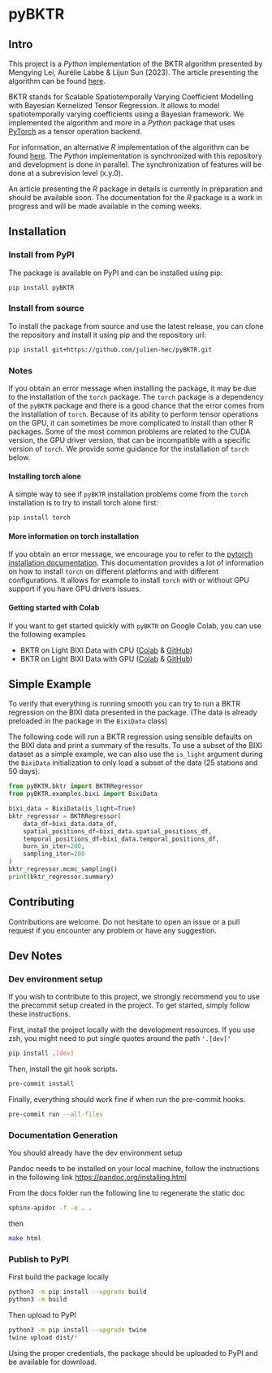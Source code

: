 # pyBKTR

## Intro
This project is a *Python* implementation of the BKTR algorithm presented by Mengying Lei, Aurélie Labbe & Lijun Sun (2023).
The article presenting the algorithm can be found [here](https://arxiv.org/abs/2109.00046).

BKTR stands for Scalable Spatiotemporally Varying Coefficient Modelling with Bayesian Kernelized Tensor Regression.
It allows to model spatiotemporally varying coefficients using a Bayesian framework.
We implemented the algorithm and more in a *Python* package that uses [PyTorch](https://pytorch.org/) as a tensor operation backend.

For information, an alternative *R* implementation of the algorithm can be found [here](https://github.com/julien-hec/BKTR). The *Python* implementation is synchronized with this repository and development is done in parallel. The synchronization of features will be done at a subrevision level (x.y.0).

An article presenting the *R* package in details is currently in preparation and should be available soon. The documentation for the *R* package is a work in progress and will be made available in the coming weeks.

## Installation

### Install from PyPI
The package is available on PyPI and can be installed using pip:
```bash
pip install pyBKTR
```

### Install from source
To install the package from source and use the latest release, you can clone the repository and install it using pip and the repository url:
```bash
pip install git+https://github.com/julien-hec/pyBKTR.git
```

### Notes
If you obtain an error message when installing the package, it may be due to the installation of the `torch` package.
The `torch` package is a dependency of the `pyBKTR` package and there is a good chance that the error comes from the installation of `torch`.
Because of its ability to perform tensor operations on the GPU, it can sometimes be more complicated to install than other R packages.
Some of the most common problems are related to the CUDA version, the GPU driver version, that can be incompatible with a specific version of `torch`.
We provide some guidance for the installation of `torch` below.

#### Installing torch alone
A simple way to see if `pyBKTR` installation problems come from the `torch` installation is to try to install torch alone first:
```bash
pip install torch
```

#### More information on torch installation
If you obtain an error message, we encourage you to refer to the [pytorch installation documentation](https://pytorch.org/get-started/locally/).
This documentation provides a lot of information on how to install `torch` on different platforms and with different configurations.
It allows for example to install `torch` with or without GPU support if you have GPU drivers issues.


#### Getting started with Colab
If you want to get started quickly with `pyBKTR` on Google Colab, you can use the following examples
- BKTR on Light BIXI Data with CPU ([Colab](https://colab.research.google.com/drive/13er8x9GfD4IsERb1WbbkTsk3UEpOEqdK?usp=sharing) & [GitHub](https://github.com/julien-hec/bktr-examples/blob/main/BKTR-installations/Python_BKTR_CPU.ipynb))
- BKTR on Light BIXI Data with GPU ([Colab](https://colab.research.google.com/drive/1eXlGv1gATiJbhvwsa_ro2h5o1aD38sxa?usp=sharing) & [GitHub](https://github.com/julien-hec/bktr-examples/blob/main/BKTR-installations/Python_BKTR_GPU.ipynb))


## Simple Example
To verify that everything is running smooth you can try to run a BKTR regression on the BIXI data presented in the package. (The data is already preloaded in the package in the `BixiData` class)

The following code will run a BKTR regression using sensible defaults on the BIXI data and print a summary of the results. To use a subset of the BIXI dataset as a simple example, we can also use the `is_light` argument during the `BixiData` initialization  to only load a subset of the data (25 stations and 50 days).

```python
from pyBKTR.bktr import BKTRRegressor
from pyBKTR.examples.bixi import BixiData

bixi_data = BixiData(is_light=True)
bktr_regressor = BKTRRegressor(
    data_df=bixi_data.data_df,
    spatial_positions_df=bixi_data.spatial_positions_df,
    temporal_positions_df=bixi_data.temporal_positions_df,
    burn_in_iter=200,
    sampling_iter=200
)
bktr_regressor.mcmc_sampling()
print(bktr_regressor.summary)
```

## Contributing
Contributions are welcome. Do not hesitate to open an issue or a pull request if you encounter any problem or have any suggestion.


## Dev Notes
### Dev environment setup
If you wish to contribute to this project, we strongly recommend you to use the precommit setup created in the project. To get started, simply follow these instructions.

First, install the project locally with the development resources. If you use zsh, you might need to put single quotes around the path `'.[dev]'`
```bash
pip install .[dev]
```

Then, install the git hook scripts.
```bash
pre-commit install
```

Finally, everything should work fine if when run the pre-commit hooks.
```bash
pre-commit run --all-files
```

### Documentation Generation
You should already have the dev environment setup

Pandoc needs to be installed on your local machine, follow the instructions in the following link
https://pandoc.org/installing.html


From the docs folder run the following line to regenerate the static doc
```bash
sphinx-apidoc -f -o . .
```
then
```bash
make html
```

### Publish to PyPI
First build the package locally
```bash
python3 -m pip install --upgrade build
python3 -m build
```

Then upload to PyPI
```bash
python3 -m pip install --upgrade twine
twine upload dist/*
```
Using the proper credentials, the package should be uploaded to PyPI and be available for download.
